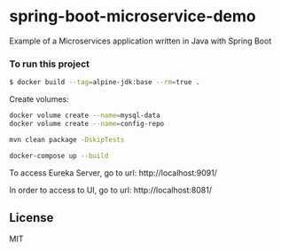 # spring-boot-microservice-demo

Example of a Microservices application written in Java with Spring Boot

### To run this project

```sh
$ docker build --tag=alpine-jdk:base --rm=true .
```

Create volumes:

```sh
docker volume create --name=mysql-data
docker volume create --name=config-repo
```
```sh
mvn clean package -DskipTests
```
```sh
docker-compose up --build
```

To access Eureka Server, go to url:
http://localhost:9091/

In order to access to UI, go to url:
http://localhost:8081/

License
----
MIT

